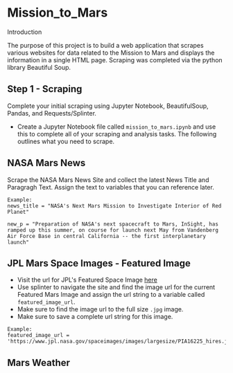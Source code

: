 # Mission_to_Mars

Introduction

The purpose of this project is to build a web application that scrapes various websites for data related to the Mission to Mars and displays the information in a single HTML page. Scraping was completed via the python library Beautiful Soup.

## Step 1 - Scraping
Complete your initial scraping using Jupyter Notebook, BeautifulSoup, Pandas, and Requests/Splinter.
- Create a Jupyter Notebook file called `mission_to_mars.ipynb` and use this to complete all of your scraping and analysis tasks. The following outlines what you need to scrape.

## NASA Mars News
Scrape the NASA Mars News Site and collect the latest News Title and Paragragh Text. Assign the text to variables that you can reference later.

```
Example: 
news_title = "NASA's Next Mars Mission to Investigate Interior of Red Planet"

new_p = "Preparation of NASA's next spacecraft to Mars, InSight, has ramped up this summer, on course for launch next May from Vandenberg Air Force Base in central California -- the first interplanetary launch"
```
## JPL Mars Space Images - Featured Image
- Visit the url for JPL's Featured Space Image [here](https://www.jpl.nasa.gov/spaceimages/?search=&category=Mars)
- Use splinter to navigate the site and find the image url for the current Featured Mars Image and assign the url string to a variable called `featured_image_url`.
- Make sure to find the image url to the full size `.jpg` image.
- Make sure to save a complete url string for this image.

```
Example:
featured_image_url = 'https://www.jpl.nasa.gov/spaceimages/images/largesize/PIA16225_hires.jpg'
```

## Mars Weather
